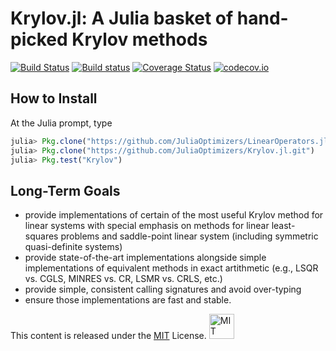 # Krylov.jl: A Julia basket of hand-picked Krylov methods

[![Build Status](https://travis-ci.org/JuliaOptimizers/Krylov.jl.svg?branch=develop)](https://travis-ci.org/JuliaOptimizers/Krylov.jl)
[![Build status](https://ci.appveyor.com/api/projects/status/ygy8aqqjmqhfwrxc?svg=true)](https://ci.appveyor.com/project/dpo/krylov-jl)
[![Coverage Status](https://coveralls.io/repos/JuliaOptimizers/Krylov.jl/badge.svg?branch=develop&service=github)](https://coveralls.io/github/JuliaOptimizers/Krylov.jl?branch=develop)
[![codecov.io](https://codecov.io/github/JuliaOptimizers/Krylov.jl/coverage.svg?branch=develop)](https://codecov.io/github/JuliaOptimizers/Krylov.jl?branch=develop)

## How to Install

At the Julia prompt, type

````JULIA
julia> Pkg.clone("https://github.com/JuliaOptimizers/LinearOperators.jl.git")
julia> Pkg.clone("https://github.com/JuliaOptimizers/Krylov.jl.git")
julia> Pkg.test("Krylov")
````

## Long-Term Goals

* provide implementations of certain of the most useful Krylov method for
  linear systems with special emphasis on methods for linear least-squares
  problems and saddle-point linear system (including symmetric quasi-definite
  systems)
* provide state-of-the-art implementations alongside simple implementations of
  equivalent methods in exact artithmetic (e.g., LSQR vs. CGLS, MINRES vs. CR,
  LSMR vs. CRLS, etc.)
* provide simple, consistent calling signatures and avoid over-typing
* ensure those implementations are fast and stable.

This content is released under the [MIT](http://opensource.org/licenses/MIT) License.
<a rel="license" href="http://opensource.org/licenses/MIT">
<img alt="MIT license" height="40" src="http://upload.wikimedia.org/wikipedia/commons/c/c3/License_icon-mit.svg" /></a>
